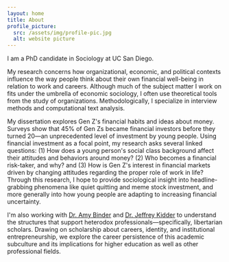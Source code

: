 ```yaml
---
layout: home
title: About
profile_picture:
  src: /assets/img/profile-pic.jpg
  alt: website picture
---
```


I am a PhD candidate in Sociology at UC San Diego. 

My research concerns how organizational, economic, and political contexts influence the way people think about their own financial well-being in relation to work and careers. Although much of the subject matter I work on fits under the umbrella of economic sociology, I often use theoretical tools from the study of organizations. Methodologically, I specialize in interview methods and computational text analysis.

My dissertation explores Gen Z's financial habits and ideas about money. Surveys show that 45% of Gen Zs became financial investors before they turned 20—an unprecedented level of investment by young people. Using financial investment as a focal point, my research asks several linked questions: (1) How does a young person's social class background affect their attitudes and behaviors around money? (2) Who becomes a financial risk-taker, and why? and (3) How is Gen Z's interest in financial markets driven by changing attitudes regarding the proper role of work in life? Through this research, I hope to provide sociological insight into headline-grabbing phenomena like quiet quitting and meme stock investment, and more generally into how young people are adapting to increasing financial uncertainty.

I'm also working with [Dr. Amy Binder](https://snfagora.jhu.edu/person/amy-binder/) and [Dr. Jeffrey Kidder](https://www.niu.edu/jkidder) to understand the structures that support heterodox professionals—specifically, libertarian scholars. Drawing on scholarship about careers, identity, and institutional entrepreneurship, we explore the career persistence of this academic subculture and its implications for higher education as well as other professional fields. 
